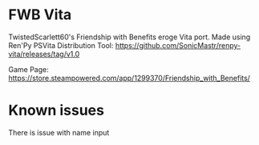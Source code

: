 # FWB Vita
TwistedScarlett60's Friendship with Benefits eroge Vita port.
Made using Ren'Py PSVita Distribution Tool: https://github.com/SonicMastr/renpy-vita/releases/tag/v1.0

Game Page: https://store.steampowered.com/app/1299370/Friendship_with_Benefits/

# Known issues
There is issue with name input
